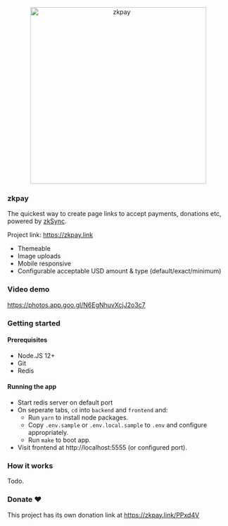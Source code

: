 <div align="center">
  <a href="https://zkpay.link">
    <img src="https://zkpay.link/shot.2.png" alt="zkpay" width=400 />
  </a>
</div>

### zkpay

The quickest way to create page links to accept payments, donations etc, powered by [zkSync](https://zksync.io).

Project link: https://zkpay.link

- Themeable
- Image uploads
- Mobile responsive
- Configurable acceptable USD amount & type (default/exact/minimum)

### Video demo

https://photos.app.goo.gl/N6EgNhuvXcjJ2o3c7

### Getting started

#### Prerequisites

- Node.JS 12+
- Git
- Redis

#### Running the app

- Start redis server on default port
- On seperate tabs, `cd` into `backend` and `frontend` and:
  - Run `yarn` to install node packages.
  - Copy `.env.sample` or `.env.local.sample` to `.env` and configure appropriately.
  - Run `make` to boot app.
- Visit frontend at http://localhost:5555 (or configured port).

### How it works

Todo.

### Donate ❤️

This project has its own donation link at https://zkpay.link/PPxd4V
